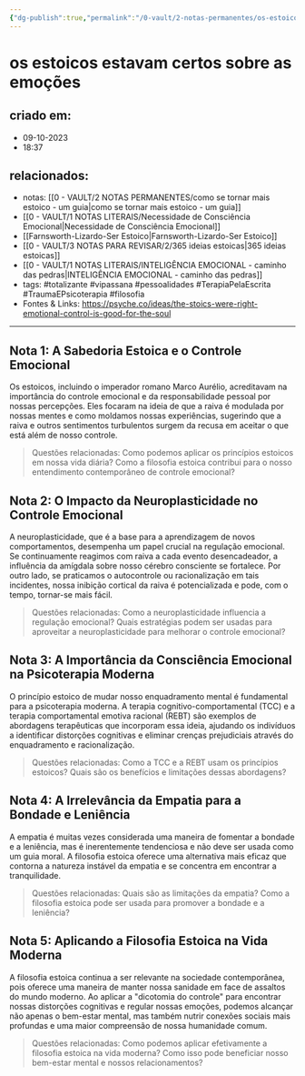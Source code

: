 ```yaml
---
{"dg-publish":true,"permalink":"/0-vault/2-notas-permanentes/os-estoicos-estavam-certos-sobre-as-emocoes/","tags":["permanente","totalizante","vipassana","pessoalidades","TerapiaPelaEscrita","TraumaEPsicoterapia","filosofia"],"dgHomeLink":true,"dgShowLocalGraph":true,"dgShowFileTree":true,"dgEnableSearch":true}
---
```


# os estoicos estavam certos sobre as emoções

## criado em: 
- 09-10-2023
- 18:37
## relacionados:
- notas: [[0 - VAULT/2 NOTAS PERMANENTES/como se tornar mais estoico - um guia\|como se tornar mais estoico - um guia]]
- [[0 - VAULT/1 NOTAS LITERAIS/Necessidade de Consciência Emocional\|Necessidade de Consciência Emocional]]
- [[Farnsworth-Lizardo-Ser Estoico\|Farnsworth-Lizardo-Ser Estoico]]
- [[0 - VAULT/3 NOTAS PARA REVISAR/2/365 ideias estoicas\|365 ideias estoicas]]
- [[0 - VAULT/1 NOTAS LITERAIS/INTELIGÊNCIA EMOCIONAL - caminho das pedras\|INTELIGÊNCIA EMOCIONAL - caminho das pedras]]
- tags: #totalizante #vipassana #pessoalidades #TerapiaPelaEscrita #TraumaEPsicoterapia #filosofia
- Fontes & Links: https://psyche.co/ideas/the-stoics-were-right-emotional-control-is-good-for-the-soul
---

## Nota 1: A Sabedoria Estoica e o Controle Emocional

Os estoicos, incluindo o imperador romano Marco Aurélio, acreditavam na importância do controle emocional e da responsabilidade pessoal por nossas percepções. Eles focaram na ideia de que a raiva é modulada por nossas mentes e como moldamos nossas experiências, sugerindo que a raiva e outros sentimentos turbulentos surgem da recusa em aceitar o que está além de nosso controle.

> Questões relacionadas: Como podemos aplicar os princípios estoicos em nossa vida diária? Como a filosofia estoica contribui para o nosso entendimento contemporâneo de controle emocional?

## Nota 2: O Impacto da Neuroplasticidade no Controle Emocional

A neuroplasticidade, que é a base para a aprendizagem de novos comportamentos, desempenha um papel crucial na regulação emocional. Se continuamente reagimos com raiva a cada evento desencadeador, a influência da amígdala sobre nosso cérebro consciente se fortalece. Por outro lado, se praticamos o autocontrole ou racionalização em tais incidentes, nossa inibição cortical da raiva é potencializada e pode, com o tempo, tornar-se mais fácil.

> Questões relacionadas: Como a neuroplasticidade influencia a regulação emocional? Quais estratégias podem ser usadas para aproveitar a neuroplasticidade para melhorar o controle emocional?

## Nota 3: A Importância da Consciência Emocional na Psicoterapia Moderna

O princípio estoico de mudar nosso enquadramento mental é fundamental para a psicoterapia moderna. A terapia cognitivo-comportamental (TCC) e a terapia comportamental emotiva racional (REBT) são exemplos de abordagens terapêuticas que incorporam essa ideia, ajudando os indivíduos a identificar distorções cognitivas e eliminar crenças prejudiciais através do enquadramento e racionalização.

> Questões relacionadas: Como a TCC e a REBT usam os princípios estoicos? Quais são os benefícios e limitações dessas abordagens?

## Nota 4: A Irrelevância da Empatia para a Bondade e Leniência

A empatia é muitas vezes considerada uma maneira de fomentar a bondade e a leniência, mas é inerentemente tendenciosa e não deve ser usada como um guia moral. A filosofia estoica oferece uma alternativa mais eficaz que contorna a natureza instável da empatia e se concentra em encontrar a tranquilidade.

> Questões relacionadas: Quais são as limitações da empatia? Como a filosofia estoica pode ser usada para promover a bondade e a leniência?

## Nota 5: Aplicando a Filosofia Estoica na Vida Moderna

A filosofia estoica continua a ser relevante na sociedade contemporânea, pois oferece uma maneira de manter nossa sanidade em face de assaltos do mundo moderno. Ao aplicar a "dicotomia do controle" para encontrar nossas distorções cognitivas e regular nossas emoções, podemos alcançar não apenas o bem-estar mental, mas também nutrir conexões sociais mais profundas e uma maior compreensão de nossa humanidade comum.

> Questões relacionadas: Como podemos aplicar efetivamente a filosofia estoica na vida moderna? Como isso pode beneficiar nosso bem-estar mental e nossos relacionamentos?
